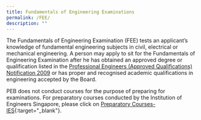 ```yaml
---
title: Fundamentals of Engineering Examinations
permalink: /FEE/
description: ""
---
```

The Fundamentals of Engineering Examination (FEE) tests an applicant’s knowledge of fundamental engineering subjects in civil, electrical or mechanical engineering. A person may apply to sit for the Fundamentals of Engineering Examination after he has obtained an approved degree or qualification listed in the [Professional Engineers (Approved Qualifications) Notification 2009](/act-and-rules/) or has proper and recognised academic qualifications in engineering accepted by the Board.

PEB does not conduct courses for the purpose of preparing for examinations. For preparatory courses conducted by the Institution of Engineers Singapore, please click on [Preparatory Courses- IES](http://ies.org.sg/Tenant/C0000005/Excel%20File/IESA/IES_Prep.xls){:target="_blank"}.